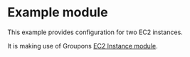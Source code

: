# Example module

This example provides configuration for two EC2 instances.

It is making use of Groupons [EC2 Instance module].

   [EC2 Instance module]: https://github.groupondev.com/terraform-modules/ec2/tree/master/instance
